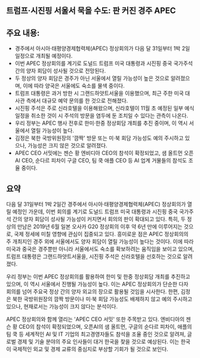 ## 트럼프·시진핑 서울서 묵을 수도: 판 커진 경주 APEC

## 주요 내용:
*   경주에서 아시아·태평양경제협력체(APEC) 정상회의가 다음 달 31일부터 1박 2일 일정으로 개최될 예정이다.
*   이번 APEC 정상회의를 계기로 도널드 트럼프 미국 대통령과 시진핑 중국 국가주석 간의 양자 회담이 성사될 것으로 전망된다.
*   두 정상의 양자 회담은 경주가 아닌 서울에서 열릴 가능성이 높은 것으로 알려졌으며, 이에 따라 양국은 서울에도 숙소를 물색 중이다.
*   트럼프 대통령은 과거 방한 시 그랜드하얏트서울을 이용했으며, 최근 주한 미국 대사관 측에서 대규모 예약 문의를 한 것으로 전해졌다.
*   시진핑 주석은 주로 신라호텔을 이용해왔으며, 신라호텔이 11월 초 예정된 일부 예식 일정을 취소한 것이 시 주석의 방문을 염두에 둔 조치일 수 있다는 관측이 나온다.
*   우리 정부는 APEC 행사 전후로 한미·한중 정상회담 개최를 추진 중이며, 이 역시 서울에서 열릴 가능성이 높다.
*   김정은 북한 국방위원장의 '깜짝' 방문 또는 미·북 회담 가능성도 예의 주시하고 있으나, 가능성은 크지 않은 것으로 알려졌다.
*   APEC CEO 서밋에는 젠슨 황 엔비디아 CEO의 참석이 확정되었고, 샘 올트먼 오픈AI CEO, 순다르 피차이 구글 CEO, 팀 쿡 애플 CEO 등 AI 업계 거물들의 참석도 조율 중이다.

## 요약

다음 달 31일부터 1박 2일간 경주에서 아시아·태평양경제협력체(APEC) 정상회의가 열릴 예정인 가운데, 이번 회의를 계기로 도널드 트럼프 미국 대통령과 시진핑 중국 국가주석 간의 양자 회담이 성사될 가능성이 커지면서 회의의 판이 확대되고 있다. 특히, 두 정상의 만남은 2019년 6월 일본 오사카 G20 정상회의 이후 약 6년 만에 이루어지는 것으로, 국제 정세에 미칠 영향에 관심이 집중되고 있다. 흥미로운 점은 APEC 정상회의의 주 개최지인 경주 외에 서울에서도 양자 회담이 열릴 가능성이 높다는 것이다. 이에 따라 미국과 중국은 경주뿐만 아니라 서울에서도 숙소를 확보하려는 움직임을 보이고 있으며, 트럼프 대통령은 그랜드하얏트서울을, 시진핑 주석은 신라호텔을 선호하는 것으로 알려졌다.

우리 정부는 이번 APEC 정상회의를 활용하여 한미 및 한중 정상회담 개최를 추진하고 있으며, 이 역시 서울에서 진행될 가능성이 높다. 이는 APEC 정상회의가 단순한 다자 회의를 넘어 주요국 정상 간의 양자 외교의 장으로 활용될 것임을 시사한다. 한편, 김정은 북한 국방위원장의 깜짝 방문이나 미·북 회담 가능성도 배제하지 않고 예의 주시하고 있으나, 현재로서는 가능성이 크지 않다는 분석이다.

APEC 정상회의와 함께 열리는 'APEC CEO 서밋' 또한 주목받고 있다. 엔비디아의 젠슨 황 CEO의 참석이 확정되었으며, 오픈AI의 샘 올트먼, 구글의 순다르 피차이, 애플의 팀 쿡 등 세계적인 AI 및 IT 기업의 최고경영자들도 참석을 조율 중인 것으로 알려져, 글로벌 경제 및 기술 분야의 주요 인사들이 대거 한국을 찾을 것으로 예상된다. 이는 한국이 국제적인 외교 및 경제 교류의 중심지로 부상할 기회가 될 것으로 보인다.
